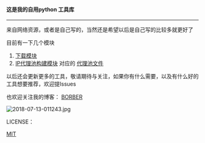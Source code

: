 #### 这是我的自用python 工具库

------

来自网络资源，或者是自己写的，当然还是希望以后是自己写的比较多就更好了

目前有一下几个模块

1. [下载模块](https://github.com/Borber/python-toolkits/blob/master/down_load.py) 
2. [IP代理池构建模块](https://github.com/Borber/python-toolkits/blob/master/ip_proxies.py) 对应的 [代理池文件](https://github.com/Borber/python-toolkits/blob/master/ips_pool.csv) 



以后还会更新更多的工具，敬请期待与关注，如果你有什么需要，以及有什么好的工具想要推荐，欢迎提Issues

也欢迎关注我的博客： [BORBER](http//borber.github.io) 

![2018-07-13-011243.jpg](https://www.z4a.net/images/2019/07/28/2018-07-13-011243.jpg)



LICENSE：

[MIT](https://github.com/Borber/python-toolkits/blob/master/LICENSE.md)